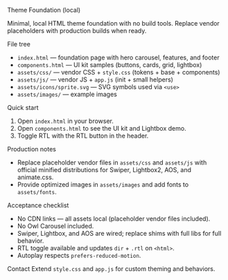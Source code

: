 Theme Foundation (local)

Minimal, local HTML theme foundation with no build tools. Replace vendor placeholders with production builds when ready.

File tree

- `index.html` — foundation page with hero carousel, features, and footer
- `components.html` — UI kit samples (buttons, cards, grid, lightbox)
- `assets/css/` — vendor CSS + `style.css` (tokens + base + components)
- `assets/js/` — vendor JS + `app.js` (init + small helpers)
- `assets/icons/sprite.svg` — SVG symbols used via `<use>`
- `assets/images/` — example images

Quick start

1. Open `index.html` in your browser.
2. Open `components.html` to see the UI kit and Lightbox demo.
3. Toggle RTL with the RTL button in the header.

Production notes

- Replace placeholder vendor files in `assets/css` and `assets/js` with official minified distributions for Swiper, Lightbox2, AOS, and animate.css.
- Provide optimized images in `assets/images` and add fonts to `assets/fonts`.

Acceptance checklist

- No CDN links — all assets local (placeholder vendor files included).
- No Owl Carousel included.
- Swiper, Lightbox, and AOS are wired; replace shims with full libs for full behavior.
- RTL toggle available and updates `dir` + `.rtl` on `<html>`.
- Autoplay respects `prefers-reduced-motion`.

Contact
Extend `style.css` and `app.js` for custom theming and behaviors.

